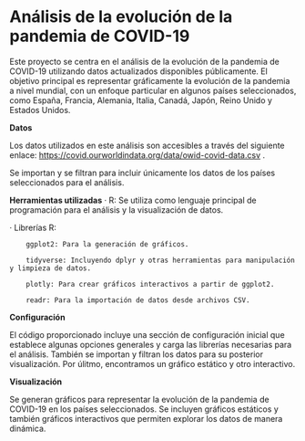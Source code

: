 # Análisis de la evolución de la pandemia de COVID-19

Este proyecto se centra en el análisis de la evolución de la pandemia de COVID-19 utilizando datos actualizados disponibles públicamente. El objetivo principal es representar gráficamente la evolución de la pandemia a nivel mundial, con un enfoque particular en algunos países seleccionados, como España, Francia, Alemania, Italia, Canadá, Japón, Reino Unido y Estados Unidos.

**Datos**

Los datos utilizados en este análisis son accesibles a través del siguiente enlace: https://covid.ourworldindata.org/data/owid-covid-data.csv .

Se importan y se filtran para incluir únicamente los datos de los países seleccionados para el análisis.

**Herramientas utilizadas**
· R: Se utiliza como lenguaje principal de programación para el análisis y la visualización de datos.

· Librerías R:

        ggplot2: Para la generación de gráficos.
        
        tidyverse: Incluyendo dplyr y otras herramientas para manipulación y limpieza de datos.
        
        plotly: Para crear gráficos interactivos a partir de ggplot2.
        
        readr: Para la importación de datos desde archivos CSV.

**Configuración**

El código proporcionado incluye una sección de configuración inicial que establece algunas opciones generales y carga las librerías necesarias para el análisis. También se importan y filtran los datos para su posterior visualización. Por úlitmo, encontramos un gráfico estático y otro interactivo.

**Visualización**

Se generan gráficos para representar la evolución de la pandemia de COVID-19 en los países seleccionados. Se incluyen gráficos estáticos y también gráficos interactivos que permiten explorar los datos de manera dinámica.
